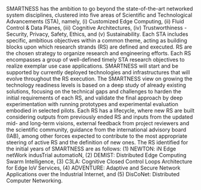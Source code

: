

SMARTNESS has the ambition to go beyond the state-of-the-art networked system disciplines, clustered into five areas of Scientific and Technological Advancements (STA), namely, (i) Customized Edge Computing, (ii) Fluid Control & Data Planes, (iii) Cognitive Architectures, (iv) Trustworthiness - Security, Privacy, Safety, Ethics, and (v) Sustainability. Each STA includes specific, ambitious objectives within a common theme, acting as building blocks upon which research strands (RS) are defined and executed. RS are the chosen strategy to organize research and engineering efforts. Each RS encompasses a group of well-defined timely STA research objectives to realize exemplar use case applications. SMARTNESS will start and be supported by currently deployed technologies and infrastructures that will evolve throughout the RS execution. The SMARTNESS view on growing the technology readiness levels is based on a deep study of already existing solutions, focusing on the technical gaps and challenges to harden the initial requirements of each RS, and validate the final approach by deep experimentation with running prototypes and experimental evaluation embodied in selected pilots. Each RS has a lifecycle, where new RS are built considering outputs from previously ended RS and inputs from the updated mid- and long-term visions, external feedback from project reviewers and the scientific community, guidance from the international advisory board (IAB), among other forces expected to contribute to the most appropriate steering of active RS and the definition of new ones. The RS identified for the initial years of SMARTNESS are as follows: (1) NEWTON: iN Edge netWork indusTrial automatioN, (2) DEMIST: Distributed Edge Computing Swarm Intelligence, (3) C3LA: Cognitive Closed Control Loops Architecture for Edge IoV Services, (4) ADVENTURE: Adaptive and Secure Network Applications over the Industrial Internet, and (5) DisCoNet: Distributed Computer Networking.
